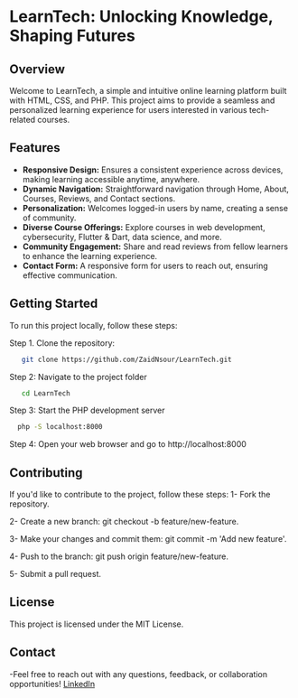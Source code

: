 # LearnTech: Unlocking Knowledge, Shaping Futures

## Overview

Welcome to LearnTech, a simple and intuitive online learning platform built with HTML, CSS, and PHP. This project aims to provide a seamless and personalized learning experience for users interested in various tech-related courses.

## Features

- **Responsive Design:** Ensures a consistent experience across devices, making learning accessible anytime, anywhere.
- **Dynamic Navigation:** Straightforward navigation through Home, About, Courses, Reviews, and Contact sections.
- **Personalization:** Welcomes logged-in users by name, creating a sense of community.
- **Diverse Course Offerings:** Explore courses in web development, cybersecurity, Flutter & Dart, data science, and more.
- **Community Engagement:** Share and read reviews from fellow learners to enhance the learning experience.
- **Contact Form:** A responsive form for users to reach out, ensuring effective communication.

## Getting Started

To run this project locally, follow these steps:

Step 1. Clone the repository:

```bash
   git clone https://github.com/ZaidNsour/LearnTech.git
```
Step 2: Navigate to the project folder
```bash
   cd LearnTech
```
Step 3: Start the PHP development server
 ```bash
   php -S localhost:8000
```

Step 4: Open your web browser and go to http://localhost:8000

## Contributing
 If you'd like to contribute to the project, follow these steps:
1- Fork the repository.

2- Create a new branch: git checkout -b feature/new-feature.

3- Make your changes and commit them: git commit -m 'Add new feature'.

4- Push to the branch: git push origin feature/new-feature.

5- Submit a pull request.

## License
This project is licensed under the MIT License.

## Contact

-Feel free to reach out with any questions, feedback, or collaboration opportunities!
 [LinkedIn](www.linkedin.com/in/zaid-nsour-2075632a8)
